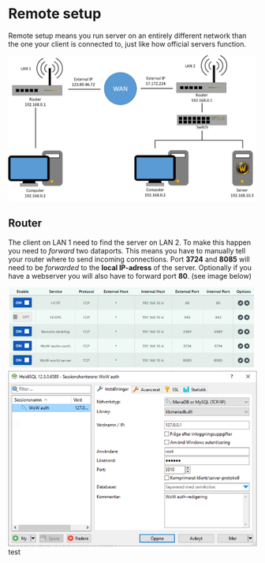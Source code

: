 # Remote setup
Remote setup means you run server on an entirely different network than the one your client is connected to, just like how official servers function.

![NetworkMap](../_media/ee517b15e6482e293e392fdf70342b4c.png "Network Map")

## Router
The client on LAN 1 need to find the server on LAN 2. To make this happen you need to *forward* two dataports. This means you have to manually tell your router where to send incoming connections. Port **3724** and **8085** will need to be *forwarded* to the **local IP-adress** of the server. Optionally if you have a webserver you will also have to forward port **80**. (see image below)

![Port_forwarding](../_media/portforwarding.png)
![Login](../_media/HeidiSQL01.PNG)
test
